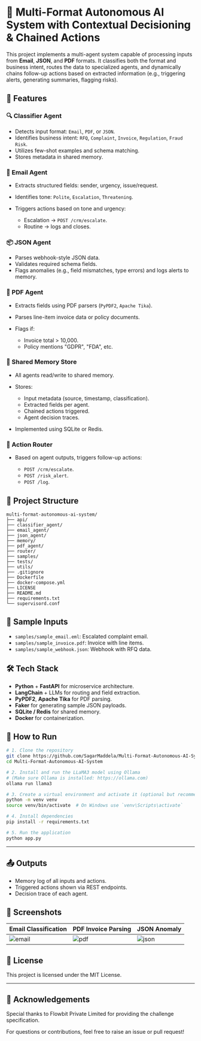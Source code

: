 # 🤖 Multi-Format Autonomous AI System with Contextual Decisioning & Chained Actions

This project implements a multi-agent system capable of processing inputs from **Email**, **JSON**, and **PDF** formats. It classifies both the format and business intent, routes the data to specialized agents, and dynamically chains follow-up actions based on extracted information (e.g., triggering alerts, generating summaries, flagging risks).

## 🚀 Features

### 🔍 Classifier Agent

* Detects input format: `Email`, `PDF`, or `JSON`.
* Identifies business intent: `RFQ`, `Complaint`, `Invoice`, `Regulation`, `Fraud Risk`.
* Utilizes few-shot examples and schema matching.
* Stores metadata in shared memory.

### 📧 Email Agent

* Extracts structured fields: sender, urgency, issue/request.
* Identifies tone: `Polite`, `Escalation`, `Threatening`.
* Triggers actions based on tone and urgency:

  * Escalation → `POST /crm/escalate`.
  * Routine → logs and closes.

### 📦 JSON Agent

* Parses webhook-style JSON data.
* Validates required schema fields.
* Flags anomalies (e.g., field mismatches, type errors) and logs alerts to memory.

### 📄 PDF Agent

* Extracts fields using PDF parsers (`PyPDF2`, `Apache Tika`).
* Parses line-item invoice data or policy documents.
* Flags if:

  * Invoice total > 10,000.
  * Policy mentions "GDPR", "FDA", etc.

### 🧠 Shared Memory Store

* All agents read/write to shared memory.
* Stores:

  * Input metadata (source, timestamp, classification).
  * Extracted fields per agent.
  * Chained actions triggered.
  * Agent decision traces.
* Implemented using SQLite or Redis.

### 🔁 Action Router

* Based on agent outputs, triggers follow-up actions:

  * `POST /crm/escalate`.
  * `POST /risk_alert`.
  * `POST /log`.

## 📂 Project Structure

```
multi-format-autonomous-ai-system/
├── api/
├── classifier_agent/
├── email_agent/
├── json_agent/
├── memory/
├── pdf_agent/
├── router/
├── samples/
├── tests/
├── utils/
├── .gitignore
├── Dockerfile
├── docker-compose.yml
├── LICENSE
├── README.md
├── requirements.txt
└── supervisord.conf
```

## 🧪 Sample Inputs

* `samples/sample_email.eml`: Escalated complaint email.
* `samples/sample_invoice.pdf`: Invoice with line items.
* `samples/sample_webhook.json`: Webhook with RFQ data.

## 🛠 Tech Stack

* **Python** + **FastAPI** for microservice architecture.
* **LangChain** + LLMs for routing and field extraction.
* **PyPDF2**, **Apache Tika** for PDF parsing.
* **Faker** for generating sample JSON payloads.
* **SQLite / Redis** for shared memory.
* **Docker** for containerization.

## 🧰 How to Run

```bash
# 1. Clone the repository
git clone https://github.com/SagarMaddela/Multi-Format-Autonomous-AI-System.git
cd Multi-Format-Autonomous-AI-System

# 2. Install and run the LLaMA3 model using Ollama
# (Make sure Ollama is installed: https://ollama.com)
ollama run llama3

# 3. Create a virtual environment and activate it (optional but recommended)
python -m venv venv
source venv/bin/activate  # On Windows use `venv\Scripts\activate`

# 4. Install dependencies
pip install -r requirements.txt

# 5. Run the application
python app.py
```

---

## 📤 Outputs

* Memory log of all inputs and actions.
* Triggered actions shown via REST endpoints.
* Decision trace of each agent.

## 📸 Screenshots

| Email Classification            | PDF Invoice Parsing         | JSON Anomaly                  |
| ------------------------------- | --------------------------- | ----------------------------- |
| ![email](screenshots/email.png) | ![pdf](screenshots/pdf.png) | ![json](screenshots/json.png) |

## 📄 License

This project is licensed under the MIT License.

---

## 🙌 Acknowledgements

Special thanks to Flowbit Private Limited for providing the challenge specification.

For questions or contributions, feel free to raise an issue or pull request!
